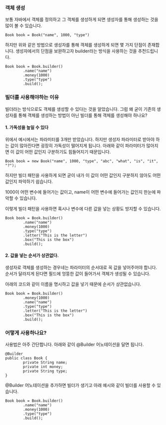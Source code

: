 ### 객체 생성

보통 자바에서 객체를 정의하고 그 객체를 생성하게 되면 생성자를 통해 생성하는 것을 많이 볼 수 있습니다.

```
Book book = Book("name", 1000, "type")
```

하지만 위와 같은 방법으로 생성자를 통해 객체를 생성하게 되면 몇 가지 단점이 존재합니다. 생성자에서의 단점을 보완하고자 builder라는 방식을 사용하는 것을 추천드립니다.

```
Book book = Book.builder()
        .name("name")
        .money(1000)
        .type("type")
        .build();
```

### 빌더를 사용해야하는 이유

빌더라는 방식으로도 객체를 생성할 수 있다는 것을 알았습니다. 그럼 왜 굳이 기존의 생성자를 통해 객체를 생성하는 방법이 아닌 빌더를 통해 객체를 생성해야 하나요?

#### 1\. 가독성을 높일 수 있다

위에서 예시에서는 파라미터를 3개만 받았습니다. 하지만 생성자 파라미터로 받아야 하는 값이 많아진다면 굉장히 가독성이 떨어지게 됩니다. 아래와 같이 파라미터가 많아지면 이 값이 어떤 값인지 구분하기도 힘들어지기 때문입니다.

```
Book book = new Book("name", 1000, "type", "abc", "what", "is", "it", "?");
```

하지만 빌더 패턴을 사용하게 되면 굳이 내가 이 값이 어떤 값인지 구분하지 않아도 어떤 값인지 파악하기 쉽습니다.

1000이 어떤 변수에 들어가는 값이고, name이 어떤 변수에 들어가는 값인지 한눈에 파악할 수 있습니다.

이렇게 빌더 패턴을 사용하면 혹시나 변수에 다른 값을 넣는 상황도 방지할 수 있습니다.

```
Book book = Book.builder()
        .name("name")
        .money(1000)
        .type("type")
        .letter("This is the letter")
        .box("This is the box")
        .build();
```

#### 2\. 값을 넣는 순서가 상관없다.

생성자로 객체를 생성하는 경우네는 파라미터의 순서대로 꼭 값을 넣어주어야 합니다. 순서가 달라지게 된다면 필드에 엉뚱한 값이 들어가서 객체가 생성될 수 있습니다. 

아래의 코드와 같이 이름을 명시하고 값을 넣기 때문에 순서가 상관없습니다.

```
Book book = Book.builder()
        .money(1000)
        .name("name")
        .type("type")
        .letter("This is the letter")
        .box("This is the box")
        .build();
```

### 어떻게 사용하나요?

사용법은 아주 간단합니다. 아래와 같이 @Builder 어노테이션을 달면 됩니다.

```
@Builder
public class Book {
        private String name;
        private int money;
        private String type;
}
```

@Builder 어노테이션을 추가하면 빌더가 생기고 아래 예시와 같이 빌더를 사용할 수 있습니다.

```
Book book = Book.builder()
        .name("name")
        .money(1000)
        .type("type")
        .build();
```